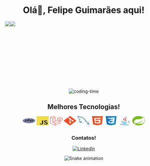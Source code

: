 <h1 align="center">Olá👋, Felipe Guimarães aqui!</h1>

<div style="text-align: center; display:flex;">
  <img align="center" height="180em" src="https://github-readme-stats.vercel.app/api?username=GuimaraesZ&show_icons=true&theme=great-gatsby&include_all_commits=true&count_private=true"/> 
  <img align="center" height="160em" src="https://github-readme-stats.vercel.app/api/top-langs/?username=GuimaraesZ&layout=compact&langs_count=16&theme=great-gatsby"/>
</div>
<br>

<div  align="center"> 
  <div style="display: inline_block"><br>
    <img align="center" height="250" alt="coding-time" src="https://user-images.githubusercontent.com/10498744/210012254-234538ff-d198-48aa-8964-37e6fd45d227.gif">
    <h2 align="center">Melhores Tecnologias!</h2>
    <img align="center" alt="Php" height="30" width="40" src="https://raw.githubusercontent.com/devicons/devicon/master/icons/php/php-original.svg">
    <img align="center" alt="Javascript" height="30" width="40" src="https://raw.githubusercontent.com/devicons/devicon/master/icons/javascript/javascript-original.svg">
    <img align="center" alt="Laravel" height="30" width="40" src="https://raw.githubusercontent.com/devicons/devicon/master/icons/laravel/laravel-original.svg">
    <img align="center" alt="Git" height="30" width="40" src="https://raw.githubusercontent.com/devicons/devicon/master/icons/git/git-original.svg">
    <img align="center" alt="Mysql" height="30" width="40" src="https://raw.githubusercontent.com/devicons/devicon/master/icons/mysql/mysql-original.svg">
    <img align="center" height="30" width="40" alt="html-icon" src="https://raw.githubusercontent.com/devicons/devicon/master/icons/html5/html5-original.svg">
    <img align="center" height="30" width="40" alt="css-icon" src="https://raw.githubusercontent.com/devicons/devicon/master/icons/css3/css3-original.svg">
    <img align="center" height="30" width="40" alt="Java" src="https://raw.githubusercontent.com/devicons/devicon/master/icons/java/java-original.svg">
    <img align="center" height="30" width="40" alt="Spring" src="https://raw.githubusercontent.com/devicons/devicon/master/icons/spring/spring-original.svg">
  </div>
    
  ##
  
  <div>
  <h3 align="center">Contatos!</h3>
 <a href="https://www.linkedin.com/in/felipe-guimarães-387b4025a/" target="_blank">
  <img src="https://img.shields.io/badge/-LinkedIn-%230077B5?style=for-the-badge&logo=linkedin&logoColor=white" target="_blank" alt="LinkedIn">
</a>
  
</div>
  
![Snake animation](https://github.com/LuigiGF/LuigiGF/blob/output/github-contribution-grid-snake.svg)
